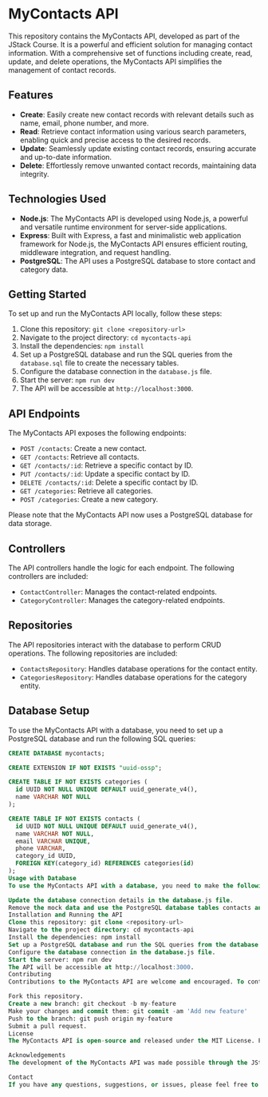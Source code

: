 # MyContacts API

This repository contains the MyContacts API, developed as part of the JStack Course. It is a powerful and efficient solution for managing contact information. With a comprehensive set of functions including create, read, update, and delete operations, the MyContacts API simplifies the management of contact records.

## Features

- **Create**: Easily create new contact records with relevant details such as name, email, phone number, and more.
- **Read**: Retrieve contact information using various search parameters, enabling quick and precise access to the desired records.
- **Update**: Seamlessly update existing contact records, ensuring accurate and up-to-date information.
- **Delete**: Effortlessly remove unwanted contact records, maintaining data integrity.

## Technologies Used

- **Node.js**: The MyContacts API is developed using Node.js, a powerful and versatile runtime environment for server-side applications.
- **Express**: Built with Express, a fast and minimalistic web application framework for Node.js, the MyContacts API ensures efficient routing, middleware integration, and request handling.
- **PostgreSQL**: The API uses a PostgreSQL database to store contact and category data.

## Getting Started

To set up and run the MyContacts API locally, follow these steps:

1. Clone this repository: `git clone <repository-url>`
2. Navigate to the project directory: `cd mycontacts-api`
3. Install the dependencies: `npm install`
4. Set up a PostgreSQL database and run the SQL queries from the `database.sql` file to create the necessary tables.
5. Configure the database connection in the `database.js` file.
6. Start the server: `npm run dev`
7. The API will be accessible at `http://localhost:3000`.

## API Endpoints

The MyContacts API exposes the following endpoints:

- `POST /contacts`: Create a new contact.
- `GET /contacts`: Retrieve all contacts.
- `GET /contacts/:id`: Retrieve a specific contact by ID.
- `PUT /contacts/:id`: Update a specific contact by ID.
- `DELETE /contacts/:id`: Delete a specific contact by ID.
- `GET /categories`: Retrieve all categories.
- `POST /categories`: Create a new category.

Please note that the MyContacts API now uses a PostgreSQL database for data storage.

## Controllers

The API controllers handle the logic for each endpoint. The following controllers are included:

- `ContactController`: Manages the contact-related endpoints.
- `CategoryController`: Manages the category-related endpoints.

## Repositories

The API repositories interact with the database to perform CRUD operations. The following repositories are included:

- `ContactsRepository`: Handles database operations for the contact entity.
- `CategoriesRepository`: Handles database operations for the category entity.

## Database Setup

To use the MyContacts API with a database, you need to set up a PostgreSQL database and run the following SQL queries:

```sql
CREATE DATABASE mycontacts;

CREATE EXTENSION IF NOT EXISTS "uuid-ossp";

CREATE TABLE IF NOT EXISTS categories (
  id UUID NOT NULL UNIQUE DEFAULT uuid_generate_v4(),
  name VARCHAR NOT NULL
);

CREATE TABLE IF NOT EXISTS contacts (
  id UUID NOT NULL UNIQUE DEFAULT uuid_generate_v4(),
  name VARCHAR NOT NULL,
  email VARCHAR UNIQUE,
  phone VARCHAR,
  category_id UUID,
  FOREIGN KEY(category_id) REFERENCES categories(id)
);
Usage with Database
To use the MyContacts API with a database, you need to make the following changes to the code:

Update the database connection details in the database.js file.
Remove the mock data and use the PostgreSQL database tables contacts and categories for data storage.
Installation and Running the API
Clone this repository: git clone <repository-url>
Navigate to the project directory: cd mycontacts-api
Install the dependencies: npm install
Set up a PostgreSQL database and run the SQL queries from the database.sql file to create the necessary tables.
Configure the database connection in the database.js file.
Start the server: npm run dev
The API will be accessible at http://localhost:3000.
Contributing
Contributions to the MyContacts API are welcome and encouraged. To contribute, please follow these guidelines:

Fork this repository.
Create a new branch: git checkout -b my-feature
Make your changes and commit them: git commit -am 'Add new feature'
Push to the branch: git push origin my-feature
Submit a pull request.
License
The MyContacts API is open-source and released under the MIT License. Feel free to modify and use the code in accordance with the terms of the license.

Acknowledgements
The development of the MyContacts API was made possible through the JStack Course. We extend our gratitude to the JStack team for their guidance and support throughout the course.

Contact
If you have any questions, suggestions, or issues, please feel free to reach out to us. You can contact the project maintainers by emailing leonardoh.deandrade@gmail.com or by opening an issue in this repository.
